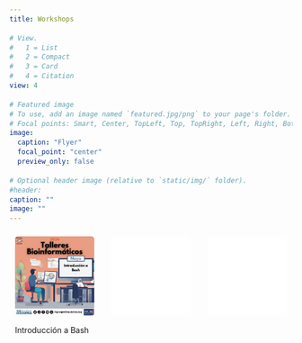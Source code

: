 ```yaml
---
title: Workshops

# View.
#   1 = List
#   2 = Compact
#   3 = Card
#   4 = Citation
view: 4

# Featured image
# To use, add an image named `featured.jpg/png` to your page's folder. 
# Focal points: Smart, Center, TopLeft, Top, TopRight, Left, Right, BottomLeft, Bottom, BottomRight.
image:
  caption: "Flyer"
  focal_point: "center"
  preview_only: false

# Optional header image (relative to `static/img/` folder).
#header:
caption: ""
image: ""
---
```


<div style="display: grid; grid-template-columns: repeat(3, 1fr); gap: 10px;">

<div style="padding: 10px;">
<a href="rsg-argentina.netlify.app/workshops/introduccion_a_bash/">
    <img src="Bash.png" alt="Imagen 1" style="width: 100%; height: auto; border-radius: 5px;">
</a>
<p>Introducción a Bash</p>
</div>

<div style="padding: 10px;">
<a href="rsg-argentina.netlify.app/workshops/">
    <img src="blank.png" alt="Imagen 2" style="width: 100%; height: auto; border-radius: 5px;">
</a>
</div>

<div style="padding: 10px;">
<a href="rsg-argentina.netlify.app/workshops/">
    <img src="blank.png" alt="Imagen 3" style="width: 100%; height: auto; border-radius: 5px;">
</a>
</div>

